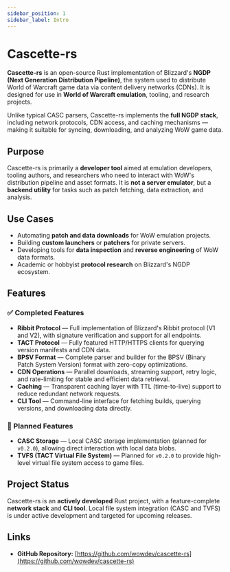 ```yaml
---
sidebar_position: 1
sidebar_label: Intro
---
```

# Cascette-rs

**Cascette-rs** is an open-source Rust implementation of Blizzard's **NGDP (Next Generation Distribution Pipeline)**, the system used to distribute World of Warcraft game data via content delivery networks (CDNs). It is designed for use in **World of Warcraft emulation**, tooling, and research projects.

Unlike typical CASC parsers, Cascette-rs implements the **full NGDP stack**, including network protocols, CDN access, and caching mechanisms — making it suitable for syncing, downloading, and analyzing WoW game data.

## Purpose

Cascette-rs is primarily a **developer tool** aimed at emulation developers, tooling authors, and researchers who need to interact with WoW's distribution pipeline and asset formats. It is **not a server emulator**, but a **backend utility** for tasks such as patch fetching, data extraction, and analysis.

## Use Cases

- Automating **patch and data downloads** for WoW emulation projects.
- Building **custom launchers** or **patchers** for private servers.
- Developing tools for **data inspection** and **reverse engineering** of WoW data formats.
- Academic or hobbyist **protocol research** on Blizzard's NGDP ecosystem.

## Features

### ✅ Completed Features
- **Ribbit Protocol** — Full implementation of Blizzard's Ribbit protocol (V1 and V2), with signature verification and support for all endpoints.
- **TACT Protocol** — Fully featured HTTP/HTTPS clients for querying version manifests and CDN data.
- **BPSV Format** — Complete parser and builder for the BPSV (Binary Patch System Version) format with zero-copy optimizations.
- **CDN Operations** — Parallel downloads, streaming support, retry logic, and rate-limiting for stable and efficient data retrieval.
- **Caching** — Transparent caching layer with TTL (time-to-live) support to reduce redundant network requests.
- **CLI Tool** — Command-line interface for fetching builds, querying versions, and downloading data directly.

### 🚧 Planned Features
- **CASC Storage** — Local CASC storage implementation (planned for `v0.2.0`), allowing direct interaction with local data blobs.
- **TVFS (TACT Virtual File System)** — Planned for `v0.2.0` to provide high-level virtual file system access to game files.

## Project Status

Cascette-rs is an **actively developed** Rust project, with a feature-complete **network stack** and **CLI tool**. Local file system integration (CASC and TVFS) is under active development and targeted for upcoming releases.

## Links

- **GitHub Repository:** [https://github.com/wowdev/cascette-rs](https://github.com/wowdev/cascette-rs)
